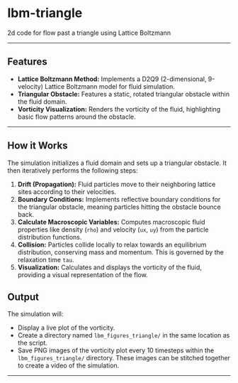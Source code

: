 # lbm-triangle
2d code for flow past a triangle using Lattice Boltzmann

---

## Features

* **Lattice Boltzmann Method:** Implements a D2Q9 (2-dimensional, 9-velocity) Lattice Boltzmann model for fluid simulation.
* **Triangular Obstacle:** Features a static, rotated triangular obstacle within the fluid domain.
* **Vorticity Visualization:** Renders the vorticity of the fluid, highlighting basic flow patterns around the obstacle.
---


## How it Works

The simulation initializes a fluid domain and sets up a triangular obstacle. It then iteratively performs the following steps:

1.  **Drift (Propagation):** Fluid particles move to their neighboring lattice sites according to their velocities.
2.  **Boundary Conditions:** Implements reflective boundary conditions for the triangular obstacle, meaning particles hitting the obstacle bounce back.
3.  **Calculate Macroscopic Variables:** Computes macroscopic fluid properties like density (`rho`) and velocity (`ux`, `uy`) from the particle distribution functions.
4.  **Collision:** Particles collide locally to relax towards an equilibrium distribution, conserving mass and momentum. This is governed by the relaxation time `tau`.
5.  **Visualization:** Calculates and displays the vorticity of the fluid, providing a visual representation of the flow.


## Output

The simulation will:

* Display a live plot of the vorticity.
* Create a directory named `lbm_figures_triangle/` in the same location as the script.
* Save PNG images of the vorticity plot every 10 timesteps within the `lbm_figures_triangle/` directory. These images can be stitched together to create a video of the simulation.

---



